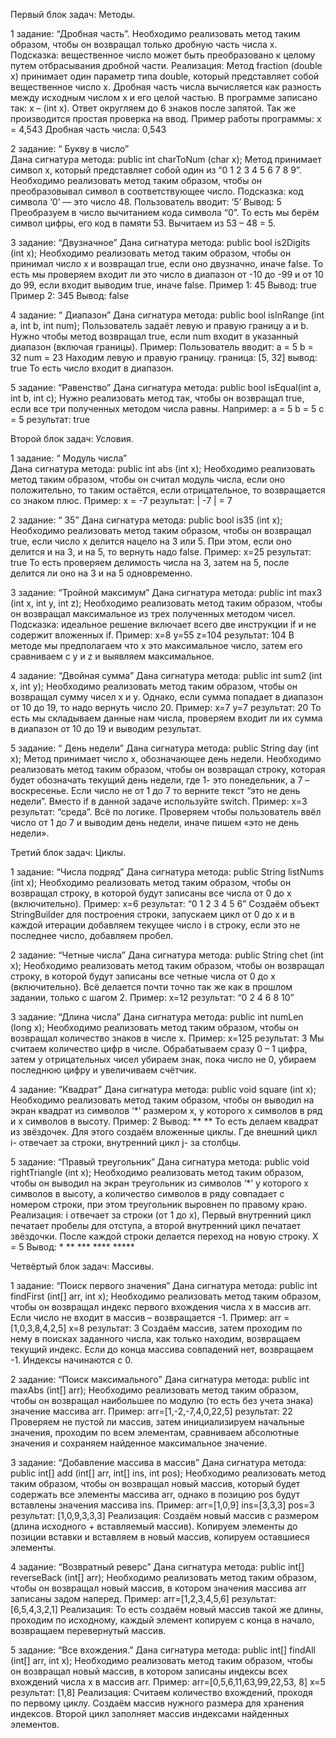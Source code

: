 Первый блок задач: Методы.

1 задание: “Дробная часть”.
Необходимо реализовать метод таким образом, чтобы он возвращал только дробную часть числа х. Подсказка: вещественное число может быть преобразовано к целому путем отбрасывания дробной части. 
Реализация:
Метод fraction (double x) принимает один параметр типа double, который представляет собой вещественное число x.
Дробная часть числа вычисляется как разность между исходным числом x и его целой частью. В программе записано так: x – (int x).
Ответ округляем до 6 знаков после запятой. Так же производится простая проверка на ввод.
Пример работы программы:
x = 4,543
Дробная часть числа: 0,543

2 задание: “ Букву в число”        
Дана сигнатура метода: public int charToNum (char x); Метод принимает символ х, который представляет собой один из “0 1 2 3 4 5 6 7 8 9”. Необходимо реализовать метод таким образом, чтобы он преобразовывал символ в соответствующее число. Подсказка: код символа ‘0’ — это число 48.
Пользователь вводит: ‘5’
Вывод: 5
Преобразуем в число вычитанием кода символа “0”. То есть мы берём символ цифры, его код в памяти 53. Вычитаем из 53 – 48 = 5.

3 задание: “Двузначное”
Дана сигнатура метода: public bool is2Digits (int x);
Необходимо реализовать метод таким образом, чтобы он принимал число x и возвращал true, если оно двузначно, иначе false.
То есть мы проверяем входит ли это число в диапазон от -10 до -99 и от 10 до 99, если входит выводим true, иначе false.
Пример 1: 45
Вывод: true
Пример 2: 345
Вывод: false

4 задание: “ Диапазон”
Дана сигнатура метода: public bool isInRange (int a, int b, int num);
Пользователь задаёт левую и правую границу a и b.
Нужно чтобы метод возвращал true, если num входит в указанный диапазон (включая границы).
Пример:
Пользователь вводит:
a =  5 
b = 32
num = 23
Находим левую и правую границу.
граница: [5, 32]
вывод: true
То есть число входит в диапазон.

5 задание: “Равенство”
Дана сигнатура метода: public bool isEqual(int a, int b, int c);
Нужно реализовать метод так, чтобы он возвращал true, если все три полученных методом числа равны.
Например:
a = 5 
b = 5
c = 5
результат: true

Второй блок задач: Условия.

1 задание: “ Модуль числа”            
Дана сигнатура метода: public int abs (int x);
Необходимо реализовать метод таким образом, чтобы он считал модуль числа, если оно положительно, то таким остаётся, если отрицательное, то возвращается со знаком плюс.
Пример:
x = -7
результат: | -7 | = 7

2 задание: “ 35”
Дана сигнатура метода: public bool is35 (int x);
Необходимо реализовать метод таким образом, чтобы он возвращал true, если число x делится нацело на 3 или 5. При этом, если оно делится и на 3, и на 5, то вернуть надо false. 
Пример:
x=25 
результат: true
То есть проверяем делимость числа на 3, затем на 5, после делится ли оно на 3 и на 5 одновременно.

3 задание: “Тройной максимум”
Дана сигнатура метода: public int max3 (int x, int y, int z);
Необходимо реализовать метод таким образом, чтобы он возвращал максимальное из трех полученных методом чисел. Подсказка: идеальное решение включает всего две инструкции if и не содержит вложенных if. 
Пример:
x=8 y=55 z=104 результат: 104
В методе мы предполагаем что x это максимальное число, затем его сравниваем с y и z и выявляем максимальное.

4 задание: “Двойная сумма”
Дана сигнатура метода: public int sum2 (int x, int y);
Необходимо реализовать метод таким образом, чтобы он возвращал сумму чисел x и y. Однако, если сумма попадает в диапазон от 10 до 19, то надо вернуть число 20.
Пример:
 x=7 y=7 
результат: 20
То есть мы складываем данные нам числа, проверяем входит ли их сумма в диапазон от 10 до 19 и выводим результат.

5 задание: “ День недели”
Дана сигнатура метода: public String day (int x);
 Метод принимает число x, обозначающее день недели. Необходимо реализовать метод таким образом, чтобы он возвращал строку, которая будет обозначать текущий день недели, где 1- это понедельник, а 7 – воскресенье. Если число не от 1 до 7 то верните текст “это не день недели”. Вместо if в данной задаче используйте switch.
Пример:
 x=3 результат: “среда”.
Всё по логике. Проверяем чтобы пользователь ввёл число от 1 до 7 и выводим день недели, иначе пишем «это не день недели».

Третий блок задач: Циклы.

1 задание: “Числа подряд”
Дана сигнатура метода: public String listNums (int x);
Необходимо реализовать метод таким образом, чтобы он возвращал строку, в которой будут записаны все числа от 0 до x (включительно). 
Пример: x=6 результат: “0 1 2 3 4 5 6”
Создаём объект StringBuilder для построения строки, запускаем цикл от 0 до x и в каждой итерации добавляем текущее число i в строку, если это не последнее число, добавляем пробел.

2 задание: “Четные числа”
Дана сигнатура метода: public String chet (int x);
Необходимо реализовать метод таким образом, чтобы он возвращал строку, в которой будут записаны все четные числа от 0 до x (включительно).
Всё делается почти точно так же как в прошлом задании, только с шагом 2.
Пример: x=12
результат: “0 2 4 6 8 10”

3 задание: “Длина числа”
Дана сигнатура метода: public int numLen (long x);
Необходимо реализовать метод таким образом, чтобы он возвращал количество знаков в числе x.
Пример: x=125 результат: 3
Мы считаем количество цифр в числе. Обрабатываем сразу 0 – 1 цифра, затем у отрицательных чисел убираем знак, пока число не 0, убираем последнюю цифру и увеличиваем счётчик.

4 задание: “Квадрат”
Дана сигнатура метода: public void square (int x);
Необходимо реализовать метод таким образом, чтобы он выводил на экран квадрат из символов ‘*’ размером х, у которого х символов в ряд и х символов в высоту. 
Пример: 2
Вывод: **
       **
То есть делаем квадрат из звёздочек. Для этого создаём вложенные циклы. Где внешний цикл i- отвечает за строки, внутренний цикл j- за столбцы.

5 задание: “Правый треугольник”
Дана сигнатура метода: public void rightTriangle (int x); 
Необходимо реализовать метод таким образом, чтобы он выводил на экран треугольник из символов ‘*’ у которого х символов в высоту, а количество символов в ряду совпадает с номером строки, при этом треугольник выровнен по правому краю. 
Реализация: i отвечает за строки (от 1 до x), Первый внутренний цикл печатает пробелы для отступа, а второй внутренний цикл печатает звёздочки. После каждой строки делается переход на новую строку.
X = 5
Вывод:
        *
       **
      ***
     ****
    *****

Четвёртый блок задач: Массивы.

1 задание: “Поиск первого значения”
Дана сигнатура метода: public int findFirst (int[] arr, int x);
Необходимо реализовать метод таким образом, чтобы он возвращал индекс первого вхождения числа x в массив arr. Если число не входит в массив – возвращается -1. 
Пример: 
arr = [1,0,3,8,4,2,5] 
x=8
результат: 3
Создаём массив, затем проходим по нему в поисках заданного числа, как только находим, возвращаем текущий индекс. Если до конца массива совпадений нет, возвращаем -1. Индексы начинаются с 0.

2 задание: “Поиск максимального”
Дана сигнатура метода: public int maxAbs (int[] arr);
Необходимо реализовать метод таким образом, чтобы он возвращал наибольшее по модулю (то есть без учета знака) значение массива arr. 
Пример: 
arr=[1,-2,-7,4,0,22,5] 
результат: 22
Проверяем не пустой ли массив, затем инициализируем начальные значения, проходим по всем элементам, сравниваем абсолютные значения и сохраняем найденное максимальное значение. 

3 задание: “Добавление массива в массив”
Дана сигнатура метода: public int[] add (int[] arr, int[] ins, int pos);
Необходимо реализовать метод таким образом, чтобы он возвращал новый массив, который будет содержать все элементы массива arr, однако в позицию pos будут вставлены значения массива ins.
Пример:
arr=[1,0,9] ins=[3,3,3] pos=3 
результат: [1,0,9,3,3,3]
Реализация:
Создаём новый массив с размером (длина исходного + вставляемый массив). Копируем элементы до позиции вставки и вставляем в новый массив, копируем оставшиеся элементы.

4 задание: “Возвратный реверс”
Дана сигнатура метода: public int[] reverseBack (int[] arr);
Необходимо реализовать метод таким образом, чтобы он возвращал новый массив, в котором значения массива arr записаны задом наперед.
Пример: arr=[1,2,3,4,5,6] 
результат: [6,5,4,3,2,1]
Реализация:
То есть создаём новый массив такой же длины, проходим по исходному, каждый элемент копируем с конца в начало, возвращаем перевернутый массив.

5 задание: “Все вхождения.”
Дана сигнатура метода: public int[] findAll (int[] arr, int x); 
Необходимо реализовать метод таким образом, чтобы он возвращал новый массив, в котором записаны индексы всех вхождений числа x в массив arr.
Пример: arr=[0,5,6,11,63,99,22,53, 8] x=5 результат: [1,8]
Реализация:
Считаем количество вхождений, проходя по первому циклу. Создаём массив нужного размера для хранения индексов. Второй цикл заполняет массив индексами найденных элементов. 


